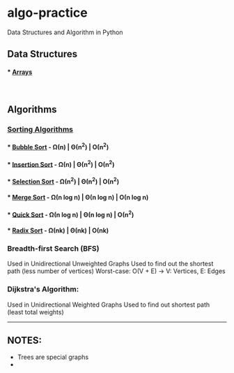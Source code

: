 # algo-practice
Data Structures and Algorithm in Python

## Data Structures
#### * [Arrays](https://github.com/andys-github/algo-practice/tree/main/arrays)

<br />

## Algorithms
### [Sorting Algorithms](https://github.com/andys-github/algo-practice/tree/main/sort)
#### * [Bubble Sort](https://github.com/andys-github/algo-practice/blob/sort/sort/bubble-sort.py) - &Omega;(n) | &Theta;(n<sup>2</sup>) | &Omicron;(n<sup>2</sup>)
#### * [Insertion Sort](https://github.com/andys-github/algo-practice/blob/sort/sort/insertion-sort.py) - &Omega;(n) | &Theta;(n<sup>2</sup>) | &Omicron;(n<sup>2</sup>)
#### * [Selection Sort](https://github.com/andys-github/algo-practice/blob/main/sort/selection-sort.py) - &Omega;(n<sup>2</sup>) | &Theta;(n<sup>2</sup>) | &Omicron;(n<sup>2</sup>)
#### * [Merge Sort](https://github.com/andys-github/algo-practice/blob/main/sort/merge-sort.py) - &Omega;(n log n) | &Theta;(n log n) | &Omicron;(n log n)
#### * [Quick Sort](https://github.com/andys-github/algo-practice/blob/main/sort/quick-sort.py) - &Omega;(n log n) | &Theta;(n log n) | &Omicron;(n<sup>2</sup>)
#### * [Radix Sort](https://github.com/andys-github/algo-practice/blob/main/sort/radix-sort.py) - &Omega;(nk) | &Theta;(nk) | &Omicron;(nk)


### Breadth-first Search (BFS)
Used in Unidirectional Unweighted Graphs
Used to find out the shortest path (less number of vertices)
Worst-case: O(V + E) -> V: Vertices, E: Edges

### Dijkstra's Algorithm:
Used in Unidirectional Weighted Graphs
Used to find out shortest path (least total weights)

---
## NOTES:
- Trees are special graphs
- 
